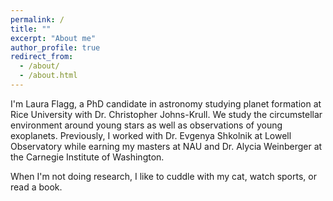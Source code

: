```yaml
---
permalink: /
title: ""
excerpt: "About me"
author_profile: true
redirect_from: 
  - /about/
  - /about.html
---
```

I'm Laura Flagg, a PhD candidate in astronomy studying planet formation at Rice University with Dr. Christopher Johns-Krull.  We study the circumstellar environment around young stars as well as observations of young exoplanets. Previously, I worked with Dr. Evgenya Shkolnik at Lowell Observatory while earning my masters at NAU and Dr. Alycia Weinberger at the Carnegie Institute of Washington.

When I'm not doing research, I like to cuddle with my cat, watch sports, or read a book.
